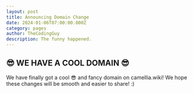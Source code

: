 ```yaml
---
layout: post
title: Announcing Domain Change
date: 2024-01-06T07:00:00.000Z
category: pages
author: TheCodingGuy
description: The funny happened.
---
```

## 😎 WE HAVE A COOL DOMAIN 😎

We have finally got a cool 😎 and fancy domain on camellia.wiki! We hope these changes will be smooth and easier to share! :)